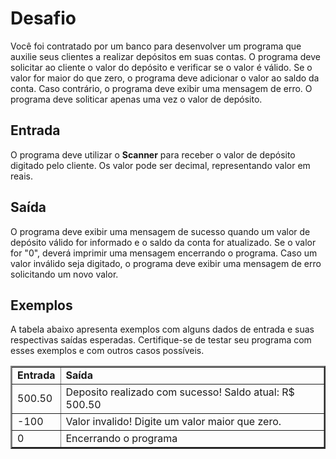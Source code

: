 # Desafio
Você foi contratado por um banco para desenvolver um programa que auxilie seus clientes a realizar depósitos em suas contas. O programa deve solicitar ao cliente o valor do depósito e verificar se o valor é válido. Se o valor for maior do que zero, o programa deve adicionar o valor ao saldo da conta. Caso contrário, o programa deve exibir uma mensagem de erro. O programa deve soliticar apenas uma vez o valor de depósito.

## Entrada
O programa deve utilizar o <b>Scanner</b> para receber o valor de depósito digitado pelo cliente. Os valor pode ser decimal, representando valor em reais.

## Saída
O programa deve exibir uma mensagem de sucesso quando um valor de depósito válido for informado e o saldo da conta for atualizado. Se o valor for "0", deverá imprimir uma mensagem encerrando o programa. Caso um valor inválido seja digitado, o programa deve exibir uma mensagem de erro solicitando um novo valor.

## Exemplos
A tabela abaixo apresenta exemplos com alguns dados de entrada e suas respectivas saídas esperadas. Certifique-se de testar seu programa com esses exemplos e com outros casos possíveis.

<table border="2">
<tr>
<td><b>Entrada</td>
<td><b>Saída</td>
</tr>

<tr>
<td>500.50</td>
<td>Deposito realizado com sucesso!
Saldo atual: R$ 500.50</td>
</tr>

<tr>
<td>-100</td>
<td>Valor invalido! Digite um valor maior que zero.</td>
</tr>

<tr>
<td>0</td>
<td>Encerrando o programa</td>
</tr>
